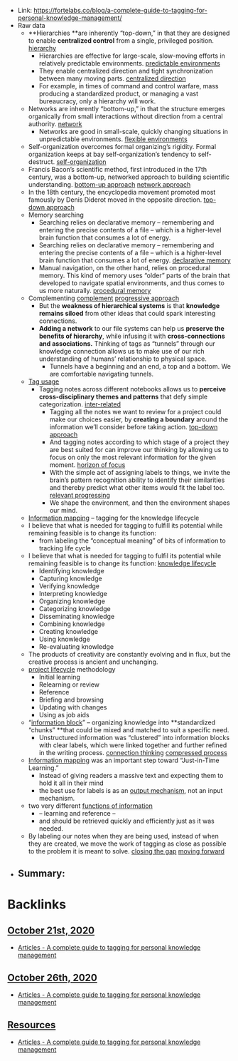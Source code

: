 - Link: https://fortelabs.co/blog/a-complete-guide-to-tagging-for-personal-knowledge-management/
- Raw data
    - **Hierarchies **are inherently “top-down,” in that they are designed to enable **centralized control** from a single, privileged position. [hierarchy](<hierarchy.md>)
        - Hierarchies are effective for large-scale, slow-moving efforts in relatively predictable environments. [predictable environments](<predictable environments.md>)
        - They enable centralized direction and tight synchronization between many moving parts. [centralized direction](<centralized direction.md>)
        - For example, in times of command and control warfare, mass producing a standardized product, or managing a vast bureaucracy, only a hierarchy will work.
    - Networks are inherently “bottom-up,” in that the structure emerges organically from small interactions without direction from a central authority. [network](<network.md>)
        - Networks are good in small-scale, quickly changing situations in unpredictable environments. [flexible environments](<flexible environments.md>)
    - Self-organization overcomes formal organizing’s rigidity. Formal organization keeps at bay self-organization’s tendency to self-destruct. [self-organization](<self-organization.md>)
    - Francis Bacon’s scientific method, first introduced in the 17th century, was a bottom-up, networked approach to building scientific understanding. [bottom-up approach](<bottom-up approach.md>) [network approach](<network approach.md>)
    - In the 18th century, the encyclopedia movement promoted most famously by Denis Diderot moved in the opposite direction. [top-down approach](<top-down approach.md>)
    - Memory searching
        - Searching relies on declarative memory – remembering and entering the precise contents of a file – which is a higher-level brain function that consumes a lot of energy.
        - Searching relies on declarative memory – remembering and entering the precise contents of a file – which is a higher-level brain function that consumes a lot of energy. [declarative memory](<declarative memory.md>)
        - Manual navigation, on the other hand, relies on procedural memory. This kind of memory uses “older” parts of the brain that developed to navigate spatial environments, and thus comes to us more naturally. [procedural memory](<procedural memory.md>)
    - Complementing [complement](<complement.md>) [progressive approach](<progressive approach.md>)
        - But the **weakness of hierarchical systems** is that **knowledge remains siloed** from other ideas that could spark interesting connections.
        - **Adding a network** to our file systems can help us **preserve the benefits of hierarchy**, while infusing it with **cross-connections and associations.** Thinking of tags as “tunnels” through our knowledge connection allows us to make use of our rich understanding of humans’ relationship to physical space.
            - Tunnels have a beginning and an end, a top and a bottom. We are comfortable navigating tunnels.
    - [Tag usage](<Tag usage.md>)
        - Tagging notes across different notebooks allows us to **perceive cross-disciplinary themes and patterns** that defy simple categorization. [inter-related](<inter-related.md>)
            - Tagging all the notes we want to review for a project could make our choices easier, by **creating a boundary** around the information we’ll consider before taking action. [top-down approach](<top-down approach.md>)
            - And tagging notes according to which stage of a project they are best suited for can improve our thinking by allowing us to focus on only the most relevant information for the given moment. [horizon of focus](<horizon of focus.md>)
            - With the simple act of assigning labels to things, we invite the brain’s pattern recognition ability to identify their similarities and thereby predict what other items would fit the label too. [relevant progressing](<relevant progressing.md>)
            - We shape the environment, and then the environment shapes our mind.
    - [Information mapping](<Information mapping.md>) – tagging for the knowledge lifecycle
    - I believe that what is needed for tagging to fulfill its potential while remaining feasible is to change its function:
        - from labeling the “conceptual meaning” of bits of information to tracking life cycle
    - I believe that what is needed for tagging to fulfil its potential while remaining feasible is to change its function: [knowledge lifecycle](<knowledge lifecycle.md>)
        - Identifying knowledge
        - Capturing knowledge
        - Verifying knowledge
        - Interpreting knowledge
        - Organizing knowledge
        - Categorizing knowledge
        - Disseminating knowledge
        - Combining knowledge
        - Creating knowledge
        - Using knowledge
        - Re-evaluating knowledge
    - The products of creativity are constantly evolving and in flux, but the creative process is ancient and unchanging.
    - [project lifecycle](<project lifecycle.md>) methodology
        - Initial learning
        - Relearning or review
        - Reference
        - Briefing and browsing
        - Updating with changes
        - Using as job aids
    - “[information block](<information block.md>)” – organizing knowledge into **standardized “chunks” **that could be mixed and matched to suit a specific need.
        - Unstructured information was “clustered” into information blocks with clear labels, which were linked together and further refined in the writing process. [connection thinking](<connection thinking.md>) [compressed process](<compressed process.md>)
    - [Information mapping](<Information mapping.md>) was an important step toward “Just-in-Time Learning.”
        - Instead of giving readers a massive text and expecting them to hold it all in their mind
        - the best use for labels is as an [output mechanism](<output mechanism.md>), not an input mechanism.
    - two very different [functions of information](<functions of information.md>)
        - – learning and reference –
        - and should be retrieved quickly and efficiently just as it was needed.
    - By labeling our notes when they are being used, instead of when they are created, we move the work of tagging as close as possible to the problem it is meant to solve. [closing the gap](<closing the gap.md>) [moving forward](<moving forward.md>)
- Summary:
    - 

# Backlinks
## [October 21st, 2020](<October 21st, 2020.md>)
- [Articles - A complete guide to tagging for personal knowledge management](<Articles - A complete guide to tagging for personal knowledge management.md>)

## [October 26th, 2020](<October 26th, 2020.md>)
- [Articles - A complete guide to tagging for personal knowledge management](<Articles - A complete guide to tagging for personal knowledge management.md>)

## [Resources](<Resources.md>)
- [Articles - A complete guide to tagging for personal knowledge management](<Articles - A complete guide to tagging for personal knowledge management.md>)

